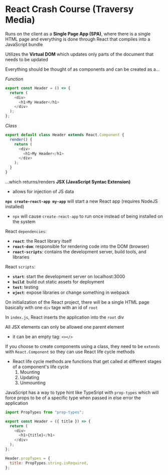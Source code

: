 # React Crash Course (Traversy Media)

Runs on the client as a **Single Page App (SPA)**, where there is a single HTML page and everything is done through React that compiles into a JavaScript bundle

Utilizes the **Virtual DOM** which updates only parts of the document that needs to be updated

Everything should be thought of as components and can be created as a...

_Function_

```js
export const Header = () => {
  return (
    <div>
      <h1>My Header</h1>
    </div>
  );
};
```

_Class_

```js
export default class Header extends React.Component {
  render() {
    return (
      <div>
        <h1>My Header</h1>
      </div>
    );
  }
}
```

...which returns/renders **JSX (JavaScript Syntac Extension)**

- allows for injection of JS data

**`npx create-react-app my-app`** will start a new React app (requires NodeJS installed)

- `npx` will cause `create-react-app` to run once instead of being installed on the system

React `dependencies`:

- **`react`**: the React library itself
- **`react-dom`**: responsible for rendering code into the DOM (browser)
- **`react-scripts`**: contains the development server, build tools, and libraries

React `scripts`:

- **`start`**: start the development server on localhost:3000
- **`build`**: build out static assets for deployment
- **`test`**: testing
- **`eject`**: expose libraries or change something in webpack

On initialization of the React project, there will be a single HTML page basically with one `div` tage with an id of `root`

In `index.js`, React inserts the application into the `root` div

All JSX elements can only be allowed one parent element

- it can be an empty tag: `<></>`

If you choose to create components using a class, they need to be `extends` with `React.Component` so they can use React life cycle methods

- React life cycle methods are functions that get called at different stages of a component's life cycle
  1. Mounting
  2. Updating
  3. Unmounting

JavaScript has a way to type hint like TypeSript with `prop-types` which will force props to be of a specific type when passed in else error the application

```js
import PropTypes from "prop-types";

export const Header = ({ title }) => {
  return (
    <div>
      <h1>{title}</h1>
    </div>
  );
};

Header.propTypes = {
  title: PropTypes.string.isRequired,
};
```
